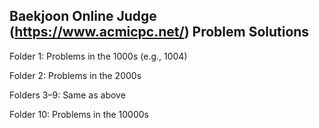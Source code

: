 ## Baekjoon Online Judge (https://www.acmicpc.net/) Problem Solutions

Folder 1: Problems in the 1000s (e.g., 1004)

Folder 2: Problems in the 2000s

Folders 3–9: Same as above

Folder 10: Problems in the 10000s


